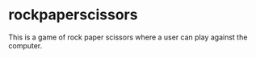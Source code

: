 # rockpaperscissors
This is a game of rock paper scissors where a user can play against the computer.
